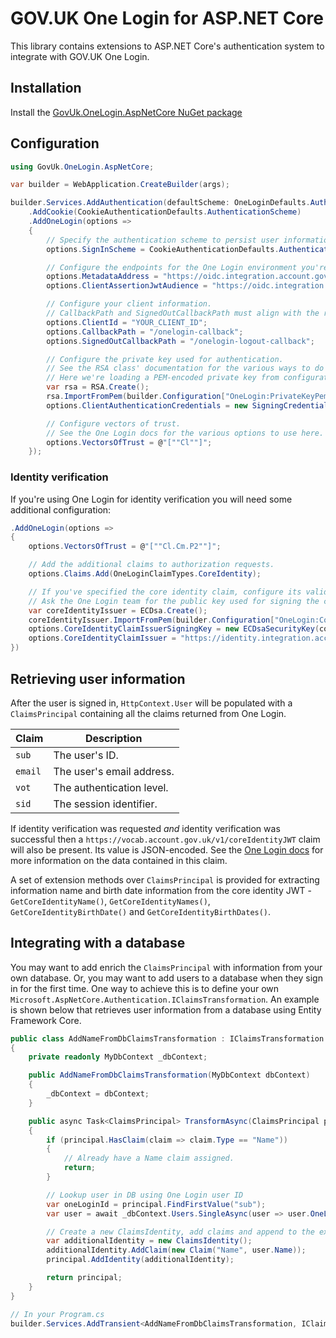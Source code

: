 # GOV.UK One Login for ASP.NET Core

This library contains extensions to ASP.NET Core's authentication system to integrate with GOV.UK One Login.

## Installation

Install the [GovUk.OneLogin.AspNetCore NuGet package](https://www.nuget.org/packages/GovUk.OneLogin.AspNetCore/)


## Configuration

```cs
using GovUk.OneLogin.AspNetCore;

var builder = WebApplication.CreateBuilder(args);

builder.Services.AddAuthentication(defaultScheme: OneLoginDefaults.AuthenticationScheme)
    .AddCookie(CookieAuthenticationDefaults.AuthenticationScheme)
    .AddOneLogin(options =>
    {
        // Specify the authentication scheme to persist user information with.
        options.SignInScheme = CookieAuthenticationDefaults.AuthenticationScheme;

        // Configure the endpoints for the One Login environment you're targeting.
        options.MetadataAddress = "https://oidc.integration.account.gov.uk/.well-known/openid-configuration";
        options.ClientAssertionJwtAudience = "https://oidc.integration.account.gov.uk/token";

        // Configure your client information.
        // CallbackPath and SignedOutCallbackPath must align with the redirect_uris and post_logout_redirect_uris configured in One Login.
        options.ClientId = "YOUR_CLIENT_ID";
        options.CallbackPath = "/onelogin-callback";
        options.SignedOutCallbackPath = "/onelogin-logout-callback";

        // Configure the private key used for authentication.
        // See the RSA class' documentation for the various ways to do this.
        // Here we're loading a PEM-encoded private key from configuration.
        var rsa = RSA.Create();
        rsa.ImportFromPem(builder.Configuration["OneLogin:PrivateKeyPem"]);
        options.ClientAuthenticationCredentials = new SigningCredentials(new RsaSecurityKey(rsa), SecurityAlgorithms.RsaSha256);

        // Configure vectors of trust.
        // See the One Login docs for the various options to use here.
        options.VectorsOfTrust = @"[""Cl""]";
    });
```

### Identity verification

If you're using One Login for identity verification you will need some additional configuration:

```cs
.AddOneLogin(options =>
{
    options.VectorsOfTrust = @"[""Cl.Cm.P2""]";

    // Add the additional claims to authorization requests.
    options.Claims.Add(OneLoginClaimTypes.CoreIdentity);

    // If you've specified the core identity claim, configure its validation parameters.
    // Ask the One Login team for the public key used for signing the core identity claim.
    var coreIdentityIssuer = ECDsa.Create();
    coreIdentityIssuer.ImportFromPem(builder.Configuration["OneLogin:CoreIdentityClaimPublicKeyPem"]);
    options.CoreIdentityClaimIssuerSigningKey = new ECDsaSecurityKey(coreIdentityIssuer);
    options.CoreIdentityClaimIssuer = "https://identity.integration.account.gov.uk/";
})
```


## Retrieving user information

After the user is signed in, `HttpContext.User` will be populated with a `ClaimsPrincipal` containing all the claims returned from One Login.

| Claim | Description |
| --- | --- |
| `sub` | The user's ID. |
| `email` | The user's email address. |
| `vot` | The authentication level. |
| `sid` | The session identifier. |

If identity verification was requested *and* identity verification was successful then a `https://vocab.account.gov.uk/v1/coreIdentityJWT` claim will also be present. Its value is JSON-encoded.
See the [One Login docs](https://docs.sign-in.service.gov.uk/integrate-with-integration-environment/prove-users-identity/#prove-your-user-39-s-identity) for more information on the data contained in this claim.

A set of extension methods over `ClaimsPrincipal` is provided for extracting information name and birth date information from the core identity JWT -
`GetCoreIdentityName()`, `GetCoreIdentityNames()`, `GetCoreIdentityBirthDate()` and `GetCoreIdentityBirthDates()`.


## Integrating with a database

You may want to add enrich the `ClaimsPrincipal` with information from your own database. Or, you may want to add users to a database when they sign in for the first time. One way to achieve this is to define your own `Microsoft.AspNetCore.Authentication.IClaimsTransformation`. An example is shown below that retrieves user information from a database using Entity Framework Core.

```cs
public class AddNameFromDbClaimsTransformation : IClaimsTransformation
{
    private readonly MyDbContext _dbContext;

    public AddNameFromDbClaimsTransformation(MyDbContext dbContext)
    {
        _dbContext = dbContext;
    }

    public async Task<ClaimsPrincipal> TransformAsync(ClaimsPrincipal principal)
    {
        if (principal.HasClaim(claim => claim.Type == "Name"))
        {
            // Already have a Name claim assigned.
            return;
        }

        // Lookup user in DB using One Login user ID
        var oneLoginId = principal.FindFirstValue("sub");
        var user = await _dbContext.Users.SingleAsync(user => user.OneLoginId == oneLoginId);

        // Create a new ClaimsIdentity, add claims and append to the existing principal
        var additionalIdentity = new ClaimsIdentity();
        additionalIdentity.AddClaim(new Claim("Name", user.Name));
        principal.AddIdentity(additionalIdentity);

        return principal;
    }
}

// In your Program.cs
builder.Services.AddTransient<AddNameFromDbClaimsTransformation, IClaimsTransformation>();
```

